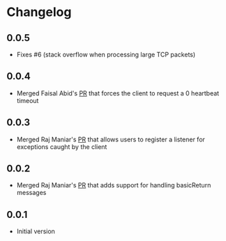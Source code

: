 # Changelog

## 0.0.5

- Fixes #6 (stack overflow when processing large TCP packets)

## 0.0.4

- Merged Faisal Abid's [PR](https://github.com/achilleasa/dart_amqp/pull/5) that
forces the client to request a 0 heartbeat timeout

## 0.0.3

- Merged Raj Maniar's [PR](https://github.com/achilleasa/dart_amqp/pull/3) that
allows users to register a listener for exceptions caught by the client

## 0.0.2

- Merged Raj Maniar's [PR](https://github.com/achilleasa/dart_amqp/pull/2) that adds support for handling basicReturn
messages

## 0.0.1

- Initial version
